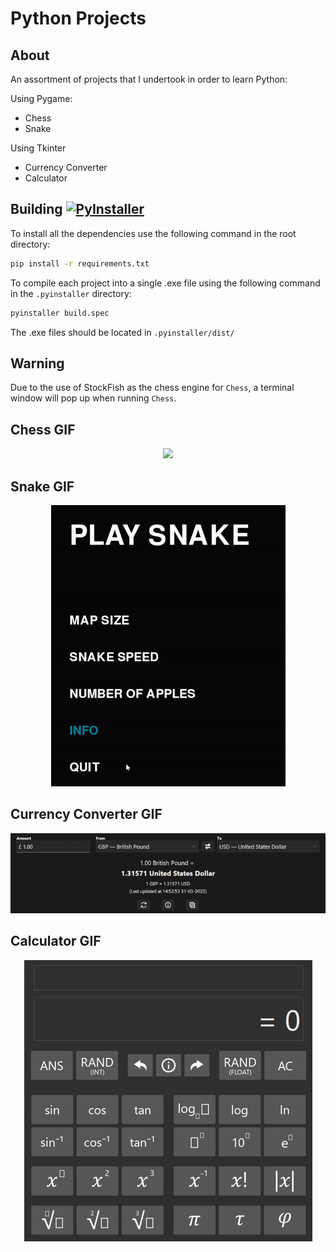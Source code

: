 # Python Projects

## About

An assortment of projects that I undertook in order to learn Python:

Using Pygame:
* Chess
* Snake

Using Tkinter
* Currency Converter
* Calculator

## Building [![PyInstaller](https://github.com/J-Afzal/Python-Projects/workflows/PyInstaller/badge.svg)](https://github.com/J-Afzal/Python-Projects/actions/workflows/pyinstaller.yml)

To install all the dependencies use the following command in the root directory:

```cmd
pip install -r requirements.txt
```

To compile each project into a single .exe file using the following command in the `.pyinstaller` directory:

```cmd
pyinstaller build.spec
```

The .exe files should be located in `.pyinstaller/dist/`

## Warning

Due to the use of StockFish as the chess engine for `Chess`, a terminal window will pop up when running `Chess`.

## Chess GIF

<p align="center"> 
  <img src="screenshots/chess/chess.gif">
</p>

## Snake GIF

<p align="center"> 
  <img src="screenshots/snake/snake.gif">
</p>

## Currency Converter GIF

<p align="center"> 
  <img src="screenshots/currency converter/currency_converter.gif">
</p>

## Calculator GIF

<p align="center"> 
  <img src="screenshots/calculator/calculator.gif">
</p>
